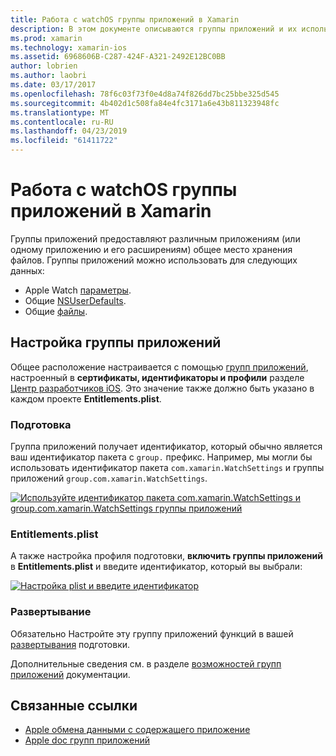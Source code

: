 ```yaml
---
title: Работа с watchOS группы приложений в Xamarin
description: В этом документе описываются группы приложений и их использовании в приложении watchOS. В этом примере рассматривается настройка группы приложений, подготовки требования, вопросы Entitlements.plist и развертывания.
ms.prod: xamarin
ms.technology: xamarin-ios
ms.assetid: 6968606B-C287-424F-A321-2492E12BC0BB
author: lobrien
ms.author: laobri
ms.date: 03/17/2017
ms.openlocfilehash: 78f6c03f73f0e4d8a74f826dd7bc25bbe325d545
ms.sourcegitcommit: 4b402d1c508fa84e4fc3171a6e43b811323948fc
ms.translationtype: MT
ms.contentlocale: ru-RU
ms.lasthandoff: 04/23/2019
ms.locfileid: "61411722"
---
```

# <a name="working-with-watchos-app-groups-in-xamarin"></a>Работа с watchOS группы приложений в Xamarin


Группы приложений предоставляют различным приложениям (или одному приложению и его расширениям) общее место хранения файлов. Группы приложений можно использовать для следующих данных:

- Apple Watch [параметры](~/ios/watchos/app-fundamentals/settings.md).
- Общие [NSUserDefaults](~/ios/watchos/app-fundamentals/parent-app.md#nsuserdefaults).
- Общие [файлы](~/ios/watchos/app-fundamentals/parent-app.md#files).

## <a name="configure-an-app-group"></a>Настройка группы приложений

Общее расположение настраивается с помощью [групп приложений](https://developer.apple.com/library/ios/documentation/Miscellaneous/Reference/EntitlementKeyReference/Chapters/EnablingAppSandbox.html#//apple_ref/doc/uid/TP40011195-CH4-SW19), настроенный в **сертификаты, идентификаторы и профили** разделе [Центр разработчиков iOS](https://developer.apple.com/devcenter/ios/). Это значение также должно быть указано в каждом проекте **Entitlements.plist**.

### <a name="provisioning"></a>Подготовка

Группа приложений получает идентификатор, который обычно является ваш идентификатор пакета с `group.` префикс. Например, мы могли бы использовать идентификатор пакета `com.xamarin.WatchSettings` и группы приложений `group.com.xamarin.WatchSettings`.

[![](app-groups-images/app-group-sml.png "Используйте идентификатор пакета com.xamarin.WatchSettings и group.com.xamarin.WatchSettings группы приложений")](app-groups-images/app-group.png#lightbox)

### <a name="entitlementsplist"></a>Entitlements.plist

А также настройка профиля подготовки, **включить группы приложений** в **Entitlements.plist** и введите идентификатор, который вы выбрали:

[![](app-groups-images/entitlements-sml.png "Настройка plist и введите идентификатор")](app-groups-images/entitlements.png#lightbox)


### <a name="deployment"></a>Развертывание

Обязательно Настройте эту группу приложений функций в вашей [развертывания](~/ios/watchos/deploy-test/index.md#App_Groups) подготовки.


Дополнительные сведения см. в разделе [возможностей групп приложений](~/ios/deploy-test/provisioning/capabilities/app-groups-capabilities.md) документации.


## <a name="related-links"></a>Связанные ссылки

- [Apple обмена данными с содержащего приложение](https://developer.apple.com/library/ios/documentation/General/Conceptual/ExtensibilityPG/ExtensionScenarios.html)
- [Apple doc групп приложений](https://developer.apple.com/library/ios/documentation/Miscellaneous/Reference/EntitlementKeyReference/Chapters/EnablingAppSandbox.html#//apple_ref/doc/uid/TP40011195-CH4-SW19)
